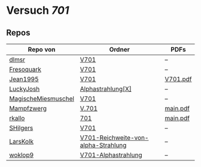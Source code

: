 # Versuch *701*

## Repos

|                     Repo von                     |                                                               Ordner                                                                |                                                                   PDFs                                                                   |
|--------------------------------------------------|-------------------------------------------------------------------------------------------------------------------------------------|------------------------------------------------------------------------------------------------------------------------------------------|
|[dlmsr](../repo/dlmsr)                            |[V701](https://github.com/dlmsr/praktikum/tree/master/V701)                                                                          |–                                                                                                                                         |
|[Fresoquark](../repo/Fresoquark)                  |[V701](https://github.com/Fresoquark/Anfaengerpraktikum/tree/master/V701)                                                            |–                                                                                                                                         |
|[Jean1995](../repo/Jean1995)                      |[V701](https://github.com/Jean1995/Praktikum/tree/master/V701)                                                                       |[V701.pdf](https://docs.google.com/viewer?url=https://raw.githubusercontent.com/Jean1995/Praktikum/master/Protokolle_Fertig/V701.pdf)     |
|[LuckyJosh](../repo/LuckyJosh)                    |[Alphastrahlung[X]](https://github.com/LuckyJosh/APPhysik/tree/master/Alphastrahlung[X])                                             |–                                                                                                                                         |
|[MagischeMiesmuschel](../repo/MagischeMiesmuschel)|[V701](https://github.com/MagischeMiesmuschel/AnfaengerPraktikum/tree/master/V701)                                                   |–                                                                                                                                         |
|[Mampfzwerg](../repo/Mampfzwerg)                  |[V.701](https://github.com/Mampfzwerg/Praktikum/tree/master/V.701)                                                                   |[main.pdf](https://docs.google.com/viewer?url=https://raw.githubusercontent.com/Mampfzwerg/Praktikum/master/V.701/latex-template/main.pdf)|
|[rkallo](../repo/rkallo)                          |[701](https://github.com/rkallo/APWS1718/tree/master/701)                                                                            |[main.pdf](https://docs.google.com/viewer?url=https://raw.githubusercontent.com/rkallo/APWS1718/master/701/main.pdf)                      |
|[SHilgers](../repo/SHilgers)                      |[V701](https://github.com/SHilgers/Praktikum2/tree/master/V701)                                                                      |–                                                                                                                                         |
|[LarsKolk](../repo/LarsKolk)                      |[V701-Reichweite-von-alpha-Strahlung](https://github.com/LarsKolk/Anfaengerpraktikum/tree/master/V701-Reichweite-von-alpha-Strahlung)|–                                                                                                                                         |
|[woklop9](../repo/woklop9)                        |[V701-Alphastrahlung](https://github.com/woklop9/Anfaengerpraktikum/tree/master/V701-Alphastrahlung)                                 |–                                                                                                                                         |
